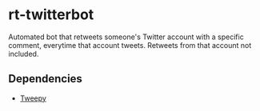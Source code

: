 # rt-twitterbot

Automated bot that retweets someone's Twitter account with a specific comment, everytime that account tweets. Retweets from that account not included.

## Dependencies
* [Tweepy](https://www.tweepy.org/)
